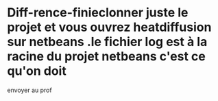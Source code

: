 # Diff-rence-finieclonner juste le projet et vous ouvrez heatdiffusion sur netbeans .le fichier log est à la racine du projet netbeans c'est ce qu'on doit 
envoyer au prof 
